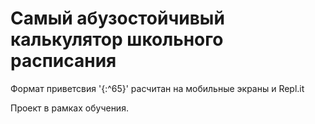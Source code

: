 # Самый абузостойчивый калькулятор школьного расписания

Формат приветсвия '{:^65}' расчитан на мобильные экраны и Repl.it

Проект в рамках обучения.
